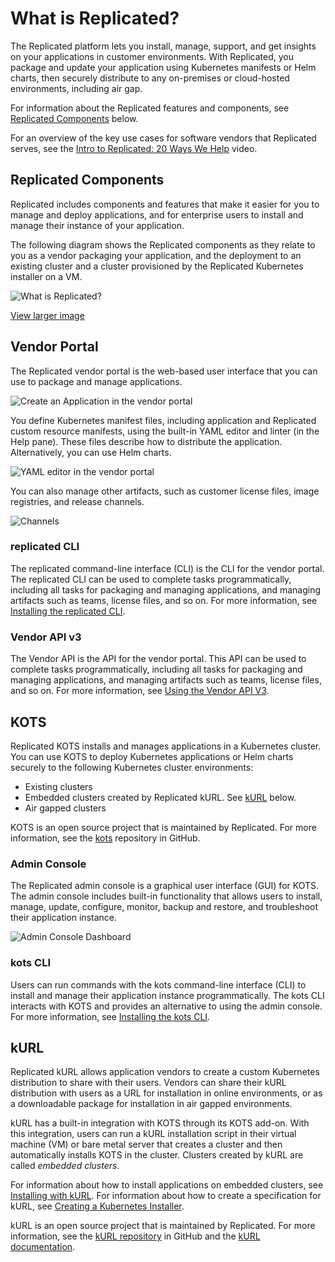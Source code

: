 # What is Replicated?

The Replicated platform lets you install, manage, support, and get insights on your applications in customer environments. With Replicated, you package and update your application using Kubernetes manifests or Helm charts, then securely distribute to any on-premises or cloud-hosted environments, including air gap.

For information about the Replicated features and components, see [Replicated Components](#replicated-components) below.

For an overview of the key use cases for software vendors that Replicated serves, see the [Intro to Replicated: 20 Ways We Help](https://www.youtube.com/watch?v=2eOh7CofY3Q) video.

## Replicated Components

Replicated includes components and features that make it easier for you to manage and deploy applications, and for enterprise users to install and manage their instance of your application.

The following diagram shows the Replicated components as they relate to you as a vendor packaging your application, and the deployment to an existing cluster and a cluster provisioned by the Replicated Kubernetes installer on a VM.

![What is Replicated?](/images/replicated-components-diagram.png)

[View larger image](/images/replicated-components-diagram.png)

## Vendor Portal

The Replicated vendor portal is the web-based user interface that you can use to package and manage applications.

![Create an Application in the vendor portal](/images/guides/kots/create-application.png)

You define Kubernetes manifest files, including application and Replicated custom resource manifests, using the built-in YAML editor and linter (in the Help pane). These files describe how to distribute the application. Alternatively, you can use Helm charts.

![YAML editor in the vendor portal](/images/yaml-editor.png)

You can also manage other artifacts, such as customer license files, image registries, and release channels.

![Channels](/images/channels.png)

### replicated CLI

The replicated command-line interface (CLI) is the CLI for the vendor portal. The replicated CLI can be used to complete tasks programmatically, including all tasks for packaging and managing applications, and managing artifacts such as teams, license files, and so on. For more information, see [Installing the replicated CLI](/reference/replicated-cli-installing).

### Vendor API v3

The Vendor API is the API for the vendor portal. This API can be used to complete tasks programmatically, including all tasks for packaging and managing applications, and managing artifacts such as teams, license files, and so on. For more information, see [Using the Vendor API V3](/reference/vendor-api-using).

## KOTS

Replicated KOTS installs and manages applications in a Kubernetes cluster. You can use KOTS to deploy Kubernetes applications or Helm charts securely to the following Kubernetes cluster environments:

- Existing clusters
- Embedded clusters created by Replicated kURL. See [kURL](#kurl) below.
- Air gapped clusters

KOTS is an open source project that is maintained by Replicated. For more information, see the [kots](https://github.com/replicatedhq/kots) repository in GitHub.

### Admin Console

The Replicated admin console is a graphical user interface (GUI) for KOTS. The admin console includes built-in functionality that allows users to install, manage, update, configure, monitor, backup and restore, and troubleshoot their application instance.

![Admin Console Dashboard](/images/guides/kots/application.png)

### kots CLI

Users can run commands with the kots command-line interface (CLI) to install and manage their application instance programmatically. The kots CLI interacts with KOTS and provides an alternative to using the admin console. For more information, see [Installing the kots CLI](/reference/kots-cli-getting-started).

## kURL

Replicated kURL allows application vendors to create a custom Kubernetes distribution to share with their users. Vendors can share their kURL distribution with users as a URL for installation in online environments, or as a downloadable package for installation in air gapped environments.

kURL has a built-in integration with KOTS through its KOTS add-on. With this integration, users can run a kURL installation script in their virtual machine (VM) or bare metal server that creates a cluster and then automatically installs KOTS in the cluster. Clusters created by kURL are called _embedded clusters_.

For information about how to install applications on embedded clusters, see [Installing with kURL](/enterprise/installing-embedded-cluster). For information about how to create a specification for kURL, see [Creating a Kubernetes Installer](/vendor/packaging-embedded-kubernetes).

kURL is an open source project that is maintained by Replicated. For more information, see the [kURL repository](https://github.com/replicatedhq/kURL) in GitHub and the [kURL documentation](https://kurl.sh).
